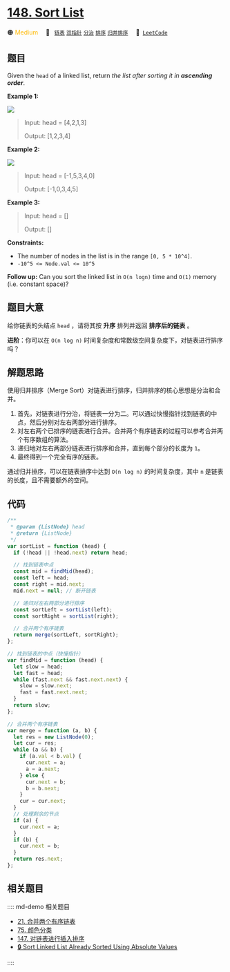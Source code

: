 # [148. Sort List](https://leetcode.com/problems/sort-list/)

🟠 <font color=#ffb800>Medium</font>&emsp; 🔖&ensp; [`链表`](/leetcode/outline/tag/linked-list.md) [`双指针`](/leetcode/outline/tag/two-pointers.md) [`分治`](/leetcode/outline/tag/divide-and-conquer.md) [`排序`](/leetcode/outline/tag/sorting.md) [`归并排序`](/leetcode/outline/tag/merge-sort.md)&emsp; 🔗&ensp;[`LeetCode`](https://leetcode.com/problems/sort-list/)

## 题目

Given the `head` of a linked list, return _the list after sorting it in
**ascending order**_.

**Example 1:**

![](https://assets.leetcode.com/uploads/2020/09/14/sort_list_1.jpg)

> Input: head = [4,2,1,3]
>
> Output: [1,2,3,4]

**Example 2:**

![](https://assets.leetcode.com/uploads/2020/09/14/sort_list_2.jpg)

> Input: head = [-1,5,3,4,0]
>
> Output: [-1,0,3,4,5]

**Example 3:**

> Input: head = []
>
> Output: []

**Constraints:**

- The number of nodes in the list is in the range `[0, 5 * 10^4]`.
- `-10^5 <= Node.val <= 10^5`

**Follow up:** Can you sort the linked list in `O(n logn)` time and `O(1)`
memory (i.e. constant space)?

## 题目大意

给你链表的头结点 `head` ，请将其按 **升序** 排列并返回 **排序后的链表** 。

**进阶**：你可以在 `O(n log n)` 时间复杂度和常数级空间复杂度下，对链表进行排序吗？

## 解题思路

使用归并排序（Merge Sort）对链表进行排序，归并排序的核心思想是分治和合并。

1. 首先，对链表进行分治，将链表一分为二。可以通过快慢指针找到链表的中点，然后分别对左右两部分进行排序。
2. 对左右两个已排序的链表进行合并。合并两个有序链表的过程可以参考合并两个有序数组的算法。
3. 递归地对左右两部分链表进行排序和合并，直到每个部分的长度为 `1`。
4. 最终得到一个完全有序的链表。

通过归并排序，可以在链表排序中达到 `O(n log n)` 的时间复杂度，其中 `n` 是链表的长度，且不需要额外的空间。

## 代码

```javascript
/**
 * @param {ListNode} head
 * @return {ListNode}
 */
var sortList = function (head) {
  if (!head || !head.next) return head;

  // 找到链表中点
  const mid = findMid(head);
  const left = head;
  const right = mid.next;
  mid.next = null; // 断开链表

  // 递归对左右两部分进行排序
  const sortLeft = sortList(left);
  const sortRight = sortList(right);

  // 合并两个有序链表
  return merge(sortLeft, sortRight);
};

// 找到链表的中点（快慢指针）
var findMid = function (head) {
  let slow = head;
  let fast = head;
  while (fast.next && fast.next.next) {
    slow = slow.next;
    fast = fast.next.next;
  }
  return slow;
};

// 合并两个有序链表
var merge = function (a, b) {
  let res = new ListNode(0);
  let cur = res;
  while (a && b) {
    if (a.val < b.val) {
      cur.next = a;
      a = a.next;
    } else {
      cur.next = b;
      b = b.next;
    }
    cur = cur.next;
  }
  // 处理剩余的节点
  if (a) {
    cur.next = a;
  }
  if (b) {
    cur.next = b;
  }
  return res.next;
};
```

## 相关题目

:::: md-demo 相关题目

- [21. 合并两个有序链表](./0021.md)
- [75. 颜色分类](https://leetcode.com/problems/sort-colors)
- [147. 对链表进行插入排序](https://leetcode.com/problems/insertion-sort-list)
- [🔒 Sort Linked List Already Sorted Using Absolute Values](https://leetcode.com/problems/sort-linked-list-already-sorted-using-absolute-values)

::::
